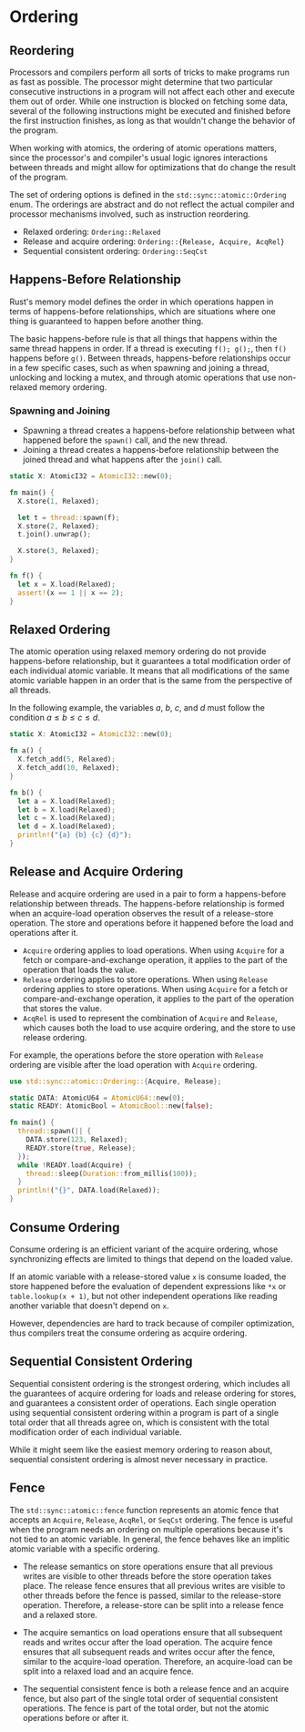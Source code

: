 # Ordering

## Reordering

Processors and compilers perform all sorts of tricks to make programs run as fast as possible. The processor might determine that two particular consecutive instructions in a program will not affect each other and execute them out of order. While one instruction is blocked on fetching some data, several of the following instructions might be executed and finished before the first instruction finishes, as long as that wouldn't change the behavior of the program.

When working with atomics, the ordering of atomic operations matters, since the processor's and compiler's usual logic ignores interactions between threads and might allow for optimizations that do change the result of the program.

The set of ordering options is defined in the `std::sync::atomic::Ordering` enum. The orderings are abstract and do not reflect the actual compiler and processor mechanisms involved, such as instruction reordering.

- Relaxed ordering: `Ordering::Relaxed`
- Release and acquire ordering: `Ordering::{Release, Acquire, AcqRel}`
- Sequential consistent ordering: `Ordering::SeqCst`

## Happens-Before Relationship

Rust's memory model defines the order in which operations happen in terms of happens-before relationships, which are situations where one thing is guaranteed to happen before another thing.

The basic happens-before rule is that all things that happens within the same thread happens in order. If a thread is executing `f(); g();`, then `f()` happens before `g()`. Between threads, happens-before relationships occur in a few specific cases, such as when spawning and joining a thread, unlocking and locking a mutex, and through atomic operations that use non-relaxed memory ordering.

### Spawning and Joining

- Spawning a thread creates a happens-before relationship between what happened before the `spawn()` call, and the new thread.
- Joining a thread creates a happens-before relationship between the joined thread and what happens after the `join()` call.

```rs
static X: AtomicI32 = AtomicI32::new(0);

fn main() {
  X.store(1, Relaxed);

  let t = thread::spawn(f);
  X.store(2, Relaxed);
  t.join().unwrap();

  X.store(3, Relaxed);
}

fn f() {
  let x = X.load(Relaxed);
  assert!(x == 1 || x == 2);
}
```

## Relaxed Ordering

The atomic operation using relaxed memory ordering do not provide happens-before relationship, but it guarantees a total modification order of each individual atomic variable. It means that all modifications of the same atomic variable happen in an order that is the same from the perspective of all threads.

In the following example, the variables $a$, $b$, $c$, and $d$ must follow the condition $a \le b \le c \le d$.

```rs
static X: AtomicI32 = AtomicI32::new(0);

fn a() {
  X.fetch_add(5, Relaxed);
  X.fetch_add(10, Relaxed);
}

fn b() {
  let a = X.load(Relaxed);
  let b = X.load(Relaxed);
  let c = X.load(Relaxed);
  let d = X.load(Relaxed);
  println!("{a} {b} {c} {d}");
}
```

## Release and Acquire Ordering

Release and acquire ordering are used in a pair to form a happens-before relationship between threads. The happens-before relationship is formed when an acquire-load operation observes the result of a release-store operation. The store and operations before it happened before the load and operations after it.

- `Acquire` ordering applies to load operations. When using `Acquire` for a fetch or compare-and-exchange operation, it applies to the part of the operation that loads the value.
- `Release` ordering applies to store operations. When using `Release` ordering applies to store operations. When using `Acquire` for a fetch or compare-and-exchange operation, it applies to the part of the operation that stores the value.
- `AcqRel` is used to represent the combination of `Acquire` and `Release`, which causes both the load to use acquire ordering, and the store to use release ordering.

For example, the operations before the store operation with `Release` ordering are visible after the load operation with `Acquire` ordering.

```rs
use std::sync::atomic::Ordering::{Acquire, Release};

static DATA: AtomicU64 = AtomicU64::new(0);
static READY: AtomicBool = AtomicBool::new(false);

fn main() {
  thread::spawn(|| {
    DATA.store(123, Relaxed);
    READY.store(true, Release);
  });
  while !READY.load(Acquire) {
    thread::sleep(Duration::from_millis(100));
  }
  println!("{}", DATA.load(Relaxed));
}
```

## Consume Ordering

Consume ordering is an efficient variant of the acquire ordering, whose synchronizing effects are limited to things that depend on the loaded value.

If an atomic variable with a release-stored value `x` is consume loaded, the store happened before the evaluation of dependent expressions like `*x` or `table.lookup(x + 1)`, but not other independent operations like reading another variable that doesn't depend on `x`.

However, dependencies are hard to track because of compiler optimization, thus compilers treat the consume ordering as acquire ordering.

## Sequential Consistent Ordering

Sequential consistent ordering is the strongest ordering, which includes all the guarantees of acquire ordering for loads and release ordering for stores, and guarantees a consistent order of operations. Each single operation using sequential consistent ordering within a program is part of a single total order that all threads agree on, which is consistent with the total modification order of each individual variable.

While it might seem like the easiest memory ordering to reason about, sequential consistent ordering is almost never necessary in practice.

## Fence

The `std::sync::atomic::fence` function represents an atomic fence that accepts an `Acquire`, `Release`, `AcqRel`, or `SeqCst` ordering. The fence is useful when the program needs an ordering on multiple operations because it's not tied to an atomic variable. In general, the fence behaves like an implitic atomic variable with a specific ordering.

- The release semantics on store operations ensure that all previous writes are visible to other threads before the store operation takes place. The release fence ensures that all previous writes are visible to other threads before the fence is passed, similar to the release-store operation. Therefore, a release-store can be split into a release fence and a relaxed store.

- The acquire semantics on load operations ensure that all subsequent reads and writes occur after the load operation. The acquire fence ensures that all subsequent reads and writes occur after the fence, similar to the acquire-load operation. Therefore, an acquire-load can be split into a relaxed load and an acquire fence.

- The sequential consistent fence is both a release fence and an acquire fence, but also part of the single total order of sequential consistent operations. The fence is part of the total order, but not the atomic operations before or after it.

